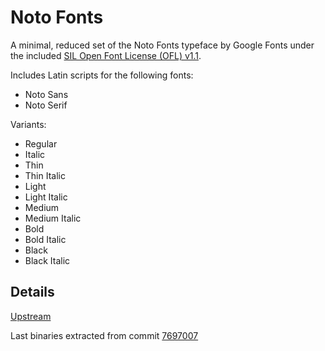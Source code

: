 # Noto Fonts

A minimal, reduced set of the Noto Fonts typeface by Google Fonts under the included [SIL Open Font License (OFL) v1.1](http://scripts.sil.org/OFL).

Includes Latin scripts for the following fonts:

- Noto Sans
- Noto Serif

Variants:

- Regular
- Italic
- Thin
- Thin Italic
- Light
- Light Italic
- Medium
- Medium Italic
- Bold
- Bold Italic
- Black
- Black Italic

## Details

[Upstream](https://github.com/googlefonts/noto-fonts)

Last binaries extracted from commit [7697007](https://github.com/googlefonts/noto-fonts/commit/7697007fcb3563290d73f41f56a70d5d559d828c)
